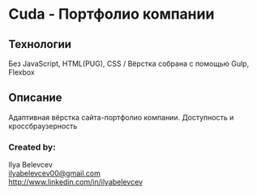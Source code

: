 # Cuda - Портфолио компании
## Технологии
  Без JavaScript, HTML(PUG), CSS / Вёрстка собрана с помощью Gulp, Flexbox
## Описание
  Адаптивная вёрстка сайта-портфолио компании. Доступность и кроссбраузерность
### Created by:
Ilya Belevcev  
ilyabelevcev00@gmail.com  
http://www.linkedin.com/in/ilyabelevcev
